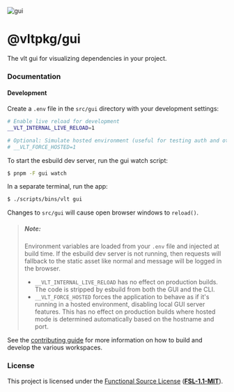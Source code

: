 ![gui](https://github.com/user-attachments/assets/864bef92-2198-45f7-8c37-1f46ba324b00)

# @vltpkg/gui

The vlt gui for visualizing dependencies in your project.

### Documentation

#### Development

Create a `.env` file in the `src/gui` directory with your development
settings:

```bash
# Enable live reload for development
__VLT_INTERNAL_LIVE_RELOAD=1

# Optional: Simulate hosted environment (useful for testing auth and other hosted-only features)
# __VLT_FORCE_HOSTED=1
```

To start the esbuild dev server, run the gui watch script:

```bash
$ pnpm -F gui watch
```

In a separate terminal, run the app:

```bash
$ ./scripts/bins/vlt gui
```

Changes to `src/gui` will cause open browser windows to `reload()`.

> ##### Note:
>
> Environment variables are loaded from your `.env` file and injected
> at build time. If the esbuild dev server is not running, then
> requests will fallback to the static asset like normal and message
> will be logged in the browser.
>
> - `__VLT_INTERNAL_LIVE_RELOAD` has no effect on production builds.
>   The code is stripped by esbuild from both the GUI and the CLI.
> - `__VLT_FORCE_HOSTED` forces the application to behave as if it's
>   running in a hosted environment, disabling local GUI server
>   features. This has no effect on production builds where hosted
>   mode is determined automatically based on the hostname and port.

See the [contributing guide](../../CONTRIBUTING.md) for more
information on how to build and develop the various workspaces.

### License

This project is licensed under the
[Functional Source License](https://fsl.software)
([**FSL-1.1-MIT**](LICENSE.md)).
